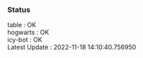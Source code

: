### Status


table : OK  
hogwarts : OK  
icy-bot : OK  
Latest Update : 2022-11-18 14:10:40.756950
